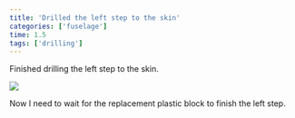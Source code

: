 ```yaml
---
title: 'Drilled the left step to the skin'
categories: ['fuselage']
time: 1.5
tags: ['drilling']
---
```


Finished drilling the left step to the skin.

<!-- more -->

![](0-drilled-the-left-step.jpeg)

Now I need to wait for the replacement plastic block to finish the left step.
